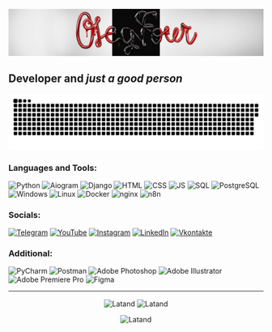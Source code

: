 ![Header](https://github.com/olegfour3/olegfour3/blob/main/assets/header.png)

## Developer and *just a good person*

<p align="center">
 <img width="600" src="assets/github-snake.svg" alt="snake"/>
</p>

### Languages and Tools:
![Python](https://img.shields.io/badge/-Python-090909?style=for-the-badge&logo=python&logoColor=3776AB)
![Aiogram](https://img.shields.io/badge/-Aiogram-090909?style=for-the-badge&logo=Telegram&logoColor=26A5E4)
![Django](https://img.shields.io/badge/-Django-090909?style=for-the-badge&logo=Django&logoColor=092E20)
![HTML](https://img.shields.io/badge/-HTML-090909?style=for-the-badge&logo=HTML5&logoColor=E34F26)
![CSS](https://img.shields.io/badge/-CSS-090909?style=for-the-badge&logo=CSS3&logoColor=1572B6)
![JS](https://img.shields.io/badge/-JS-090909?style=for-the-badge&logo=JavaScript&logoColor=F7DF1E)
![SQL](https://img.shields.io/badge/-SQL-090909?style=for-the-badge&logo=SQLite&logoColor=003B57)
![PostgreSQL](https://img.shields.io/badge/-PostgreSQL-090909?style=for-the-badge&logo=PostgreSQL&logoColor=4169E1)
![Windows](https://img.shields.io/badge/-Windows-090909?style=for-the-badge&logo=Windows11&logoColor=0078D4)
![Linux](https://img.shields.io/badge/-Linux-090909?style=for-the-badge&logo=Linux&logoColor=FCC624)
![Docker](https://img.shields.io/badge/-Docker-090909?style=for-the-badge&logo=Docker&logoColor=#2496ED)
![nginx](https://img.shields.io/badge/-nginx-090909?style=for-the-badge&logo=nginx&logoColor=#009639)
![n8n](https://img.shields.io/badge/-n8n-090909?style=for-the-badge&logo=n8n&logoColor=#009639)

### Socials:
[![Telegram](https://img.shields.io/badge/-Telegram-090909?style=for-the-badge&logo=telegram&logoColor=27A0D9)](https://t.me/oleg_four)
[![YouTube](https://img.shields.io/badge/-YouTube-090909?style=for-the-badge&logo=YouTube&logoColor=FF0000)](https://www.youtube.com/@user-nt1kf9jy8j/videos)
[![Instagram](https://img.shields.io/badge/-Instagram-090909?style=for-the-badge&logo=instagram&logoColor=B4068E)](https://www.instagram.com/oleg_four)
[![LinkedIn](https://img.shields.io/badge/-LinkedIn-090909?style=for-the-badge&logo=linkedin&logoColor=007BB6)](https://www.linkedin.com/in/olegpashuk)
[![Vkontakte](https://img.shields.io/badge/-Vkontakte-090909?style=for-the-badge&logo=Vk&logoColor=4F7DB3)](https://vk.com/olegpashuk)

### Additional:
![PyCharm](https://img.shields.io/badge/-PyCharm-090909?style=for-the-badge&logo=PyCharm&logoColor=#000000)
![Postman](https://img.shields.io/badge/-Postman-090909?style=for-the-badge&logo=Postman&logoColor=FF6C37)
![Adobe Photoshop](https://img.shields.io/badge/-Photoshop-090909?style=for-the-badge&logo=AdobePhotoshop&logoColor=#31A8FF)
![Adobe Illustrator](https://img.shields.io/badge/-Illustrator-090909?style=for-the-badge&logo=AdobeIllustrator&logoColor=FF9A00)
![Adobe Premiere Pro](https://img.shields.io/badge/-Premiere-090909?style=for-the-badge&logo=AdobePremierePro&logoColor=9999FF)
![Figma](https://img.shields.io/badge/-Figma-090909?style=for-the-badge&logo=Figma&logoColor=F24E1E)

-----
<p align="center"><img height="180em" src="https://github-readme-stats.vercel.app/api?username=olegfour3&hide_border=true&count_private=true&show_icons=true&theme=radical" alt="Latand" align = "center"/>
<img height="180em" src="https://github-readme-stats.vercel.app/api/top-langs?username=olegfour3&show_icons=true&locale=en&layout=compact&hide_border=true&theme=radical" alt="Latand" align = "center"/></p>

<p align="center"><img src="https://github-readme-streak-stats.herokuapp.com/?user=olegfour3&theme=black-ice&hide_border=true&stroke=0000&background=0D1117&ring=e05397&fire=e05397&currStreakLabel=e05397" alt="Latand" /></p>
